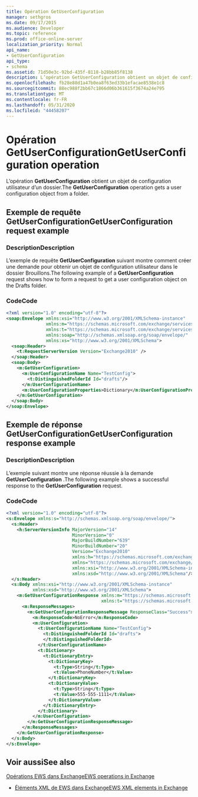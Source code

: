 ```yaml
---
title: Opération GetUserConfiguration
manager: sethgros
ms.date: 09/17/2015
ms.audience: Developer
ms.topic: reference
ms.prod: office-online-server
localization_priority: Normal
api_name:
- GetUserConfiguration
api_type:
- schema
ms.assetid: 71d50e3c-92bd-435f-8118-b28bb85f8138
description: L’opération GetUserConfiguration obtient un objet de configuration utilisateur d’un dossier.
ms.openlocfilehash: fb28e88d1a47b0ea8f63ed33b1efacae8538e1c8
ms.sourcegitcommit: 88ec988f2bb67c1866d06b361615f3674a24e795
ms.translationtype: MT
ms.contentlocale: fr-FR
ms.lasthandoff: 05/31/2020
ms.locfileid: "44458207"
---
```

# <a name="getuserconfiguration-operation"></a><span data-ttu-id="3d4c3-103">Opération GetUserConfiguration</span><span class="sxs-lookup"><span data-stu-id="3d4c3-103">GetUserConfiguration operation</span></span>

<span data-ttu-id="3d4c3-104">L’opération **GetUserConfiguration** obtient un objet de configuration utilisateur d’un dossier.</span><span class="sxs-lookup"><span data-stu-id="3d4c3-104">The **GetUserConfiguration** operation gets a user configuration object from a folder.</span></span> 
  
## <a name="getuserconfiguration-request-example"></a><span data-ttu-id="3d4c3-105">Exemple de requête GetUserConfiguration</span><span class="sxs-lookup"><span data-stu-id="3d4c3-105">GetUserConfiguration request example</span></span>

### <a name="description"></a><span data-ttu-id="3d4c3-106">Description</span><span class="sxs-lookup"><span data-stu-id="3d4c3-106">Description</span></span>

<span data-ttu-id="3d4c3-107">L’exemple de requête **GetUserConfiguration** suivant montre comment créer une demande pour obtenir un objet de configuration utilisateur dans le dossier Brouillons.</span><span class="sxs-lookup"><span data-stu-id="3d4c3-107">The following example of a **GetUserConfiguration** request shows how to form a request to get a user configuration object on the Drafts folder.</span></span> 
  
### <a name="code"></a><span data-ttu-id="3d4c3-108">Code</span><span class="sxs-lookup"><span data-stu-id="3d4c3-108">Code</span></span>

```XML
<?xml version="1.0" encoding="utf-8"?>
<soap:Envelope xmlns:xsi="http://www.w3.org/2001/XMLSchema-instance"
               xmlns:m="https://schemas.microsoft.com/exchange/services/2006/messages"
               xmlns:t="https://schemas.microsoft.com/exchange/services/2006/types"
               xmlns:soap="http://schemas.xmlsoap.org/soap/envelope/"
               xmlns:xs="http://www.w3.org/2001/XMLSchema">
  <soap:Header>
    <t:RequestServerVersion Version="Exchange2010" />
  </soap:Header>
  <soap:Body>
    <m:GetUserConfiguration>
      <m:UserConfigurationName Name="TestConfig">
        <t:DistinguishedFolderId Id="drafts"/>
      </m:UserConfigurationName>
      <m:UserConfigurationProperties>Dictionary</m:UserConfigurationProperties>
    </m:GetUserConfiguration>
  </soap:Body>
</soap:Envelope>
```

## <a name="getuserconfiguration-response-example"></a><span data-ttu-id="3d4c3-109">Exemple de réponse GetUserConfiguration</span><span class="sxs-lookup"><span data-stu-id="3d4c3-109">GetUserConfiguration response example</span></span>

### <a name="description"></a><span data-ttu-id="3d4c3-110">Description</span><span class="sxs-lookup"><span data-stu-id="3d4c3-110">Description</span></span>

<span data-ttu-id="3d4c3-111">L’exemple suivant montre une réponse réussie à la demande **GetUserConfiguration** .</span><span class="sxs-lookup"><span data-stu-id="3d4c3-111">The following example shows a successful response to the **GetUserConfiguration** request.</span></span> 
  
### <a name="code"></a><span data-ttu-id="3d4c3-112">Code</span><span class="sxs-lookup"><span data-stu-id="3d4c3-112">Code</span></span>

```XML
<?xml version="1.0" encoding="utf-8"?>
<s:Envelope xmlns:s="http://schemas.xmlsoap.org/soap/envelope/">
  <s:Header>
    <h:ServerVersionInfo MajorVersion="14" 
                         MinorVersion="0" 
                         MajorBuildNumber="639" 
                         MinorBuildNumber="20" 
                         Version="Exchange2010" 
                         xmlns:h="https://schemas.microsoft.com/exchange/services/2006/types" 
                         xmlns="https://schemas.microsoft.com/exchange/services/2006/types" 
                         xmlns:xsi="http://www.w3.org/2001/XMLSchema-instance" 
                         xmlns:xsd="http://www.w3.org/2001/XMLSchema"/>
  </s:Header>
  <s:Body xmlns:xsi="http://www.w3.org/2001/XMLSchema-instance" 
          xmlns:xsd="http://www.w3.org/2001/XMLSchema">
    <m:GetUserConfigurationResponse xmlns:m="https://schemas.microsoft.com/exchange/services/2006/messages" 
                                    xmlns:t="https://schemas.microsoft.com/exchange/services/2006/types">
      <m:ResponseMessages>
        <m:GetUserConfigurationResponseMessage ResponseClass="Success">
          <m:ResponseCode>NoError</m:ResponseCode>
          <m:UserConfiguration>
            <t:UserConfigurationName Name="TestConfig">
              <t:DistinguishedFolderId Id="drafts">
              </t:DistinguishedFolderId>
            </t:UserConfigurationName>
            <t:Dictionary>
              <t:DictionaryEntry>
                <t:DictionaryKey>
                  <t:Type>String</t:Type>
                  <t:Value>PhoneNumber</t:Value>
                </t:DictionaryKey>
                <t:DictionaryValue>
                  <t:Type>String</t:Type>
                  <t:Value>555-555-1111</t:Value>
                </t:DictionaryValue>
              </t:DictionaryEntry>
            </t:Dictionary>
          </m:UserConfiguration>
        </m:GetUserConfigurationResponseMessage>
      </m:ResponseMessages>
    </m:GetUserConfigurationResponse>
  </s:Body>
</s:Envelope>
```

## <a name="see-also"></a><span data-ttu-id="3d4c3-113">Voir aussi</span><span class="sxs-lookup"><span data-stu-id="3d4c3-113">See also</span></span>



[<span data-ttu-id="3d4c3-114">Opérations EWS dans Exchange</span><span class="sxs-lookup"><span data-stu-id="3d4c3-114">EWS operations in Exchange</span></span>](ews-operations-in-exchange.md)
  
- [<span data-ttu-id="3d4c3-115">Éléments XML de EWS dans Exchange</span><span class="sxs-lookup"><span data-stu-id="3d4c3-115">EWS XML elements in Exchange</span></span>](ews-xml-elements-in-exchange.md)

